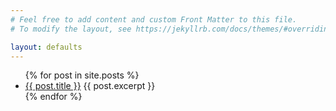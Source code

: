 ```yaml
---
# Feel free to add content and custom Front Matter to this file.
# To modify the layout, see https://jekyllrb.com/docs/themes/#overriding-theme-defaults

layout: defaults
---
```

<ul>
  {% for post in site.posts %}
    <li>
      <a href="{{ post.url }}">{{ post.title }}</a>
      {{ post.excerpt }}
    </li>
  {% endfor %}
</ul>